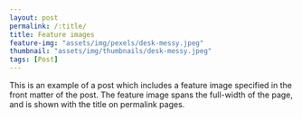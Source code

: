 ```yaml
---
layout: post
permalink: /:title/
title: Feature images
feature-img: "assets/img/pexels/desk-messy.jpeg"
thumbnail: "assets/img/thumbnails/desk-messy.jpeg"
tags: [Post]
---
```

This is an example of a post which includes a feature image specified in the front matter of the post. The feature image spans the full-width of the page, and is shown with the title on permalink pages.
